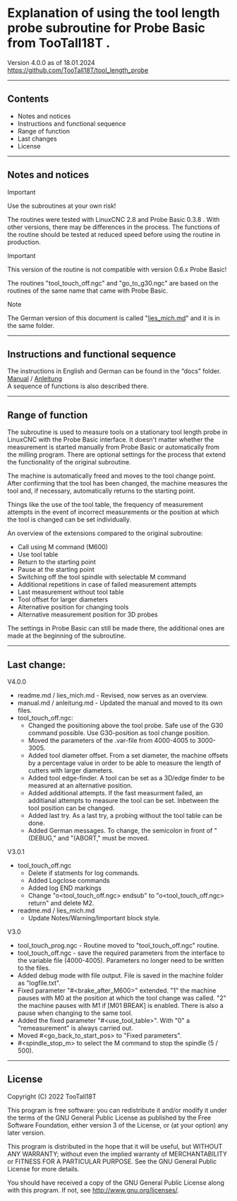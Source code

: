 # Explanation of using the tool length probe subroutine for Probe Basic from TooTall18T .  
Version 4.0.0 as of 18.01.2024  
https://github.com/TooTall18T/tool_length_probe

---
## Contents
- Notes and notices
- Instructions and functional sequence
- Range of function
- Last changes
- License

---
## Notes and notices
> [!IMPORTANT]
> Use the subroutines at your own risk!

The routines were tested with LinuxCNC 2.8 and Probe Basic 0.3.8 .
With other versions, there may be differences in the process.
The functions of the routine should be tested at reduced speed before using the routine in production.

> [!IMPORTANT]
> This version of the routine is not compatible with version 0.6.x Probe Basic!

The routines "tool_touch_off.ngc" and "go_to_g30.ngc" are based on the routines of the same name that came with Probe Basic.

> [!NOTE]
> The German version of this document is called "[lies_mich.md](lies_mich.md)" and it is in the same folder.

---
## Instructions and functional sequence
The instructions in English and German can be found in the “docs” folder.  
[Manual](./docs/manual.md) / [Anleitung](./docs/anleitung.md)  
A sequence of functions is also described there.

---
## Range of function
The subroutine is used to measure tools on a stationary tool length probe in LinuxCNC with the Probe Basic interface.
It doesn't matter whether the measurement is started manually from Probe Basic or automatically from the milling program. There are optional settings for the process that extend the functionality of the original subroutine.  
  
The machine is automatically freed and moves to the tool change point. After confirming that the tool has been changed, the machine measures the tool and, if necessary, automatically returns to the starting point.  
  
Things like the use of the tool table, the frequency of measurement attempts in the event of incorrect measurements or the position at which the tool is changed can be set individually.  
  
An overview of the extensions compared to the original subroutine:
- Call using M command (M600)
- Use tool table
- Return to the starting point
- Pause at the starting point
- Switching off the tool spindle with selectable M command
- Additional repetitions in case of failed measurement attempts
- Last measurement without tool table
- Tool offset for larger diameters
- Alternative position for changing tools
- Alternative measurement position for 3D probes
  
The settings in Probe Basic can still be made there, the additional ones are made at the beginning of the subroutine.

---
## Last change:
V4.0.0
- readme.md / lies_mich.md - Revised, now serves as an overview.
- manual.md / anleitung.md - Updated the manual and moved to its own files.
- tool_touch_off.ngc:
    - Changed the positioning above the tool probe. Safe use of the G30 command possible. Use G30-position as tool change position.
    - Moved the parameters of the .var-file from 4000-4005 to 3000-3005.
    - Added tool diameter offset. From a set diameter, the machine offsets by a percentage value in order to be able to measure the length of cutters with larger diameters.
    - Added tool edge-finder. A tool can be set as a 3D/edge finder to be measured at an alternative position.
    - Added additional attempts. If the fast measurment failed, an additianal attempts to measure the tool can be set. Inbetween the tool position can be changed.
    - Added last try. As a last try, a probing without the tool table can be done.
    - Added German messages. To change, the semicolon in front of "(DEBUG," and "(ABORT," must be moved.

V3.0.1
- tool_touch_off.ngc
    - Delete if statments for log commands.
    - Added Logclose commands
    - Added log END markings
    - Change "o<tool_touch_off.ngc> endsub" to "o<tool_touch_off.ngc> return" and delete M2.
- readme.md / lies_mich.md
    - Update Notes/Warning/Important block style.
    
V3.0 
- tool_touch_prog.ngc - Routine moved to "tool_touch_off.ngc" routine.
- tool_touch_off.ngc - save the required parameters from the interface to the variable file (4000-4005). Parameters no longer need to be written to the files.
- Added debug mode with file output. File is saved in the machine folder as "logfile.txt".
- Fixed parameter "#<brake_after_M600>" extended. "1" the machine pauses with M0 at the position
at which the tool change was called. "2" the machine pauses with M1 if [M01 BREAK] is enabled. 
There is also a pause when changing to the same tool.
- Added the fixed parameter "#<use_tool_table>". With "0" a "remeasurement" is always carried out.
- Moved #<go_back_to_start_pos> to "Fixed parameters".
- #<spindle_stop_m> to select the M command to stop the spindle (5 / 500).

---
## License
Copyright (C) 2022 TooTall18T

This program is free software: you can redistribute it and/or modify
it under the terms of the GNU General Public License as published by
the Free Software Foundation, either version 3 of the License, or
(at your option) any later version.

This program is distributed in the hope that it will be useful,
but WITHOUT ANY WARRANTY; without even the implied warranty of
MERCHANTABILITY or FITNESS FOR A PARTICULAR PURPOSE. See the
GNU General Public License for more details.

You should have received a copy of the GNU General Public License
along with this program. If not, see <http://www.gnu.org/licenses/>.




